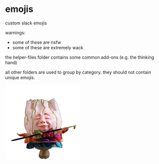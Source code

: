 # emojis
custom slack emojis

warnings:
 - some of these are nsfw
 - some of these are extremely wack

the helper-files folder contains some common add-ons (e.g. the thinking hand)

all other folders are used to group by category.  they should not contain unique emojis.

![alt text](https://github.com/aeaia/emojis/blob/master/artist-egg/artist-egg.png)
